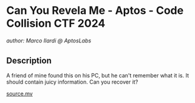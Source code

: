 # Can You Revela Me - Aptos - Code Collision CTF 2024

###### author: Marco Ilardi @ AptosLabs

## Description

A friend of mine found this on his PC, but he can't remember what it is.
It should contain juicy information.
Can you recover it?

[source.mv](https://ctf.aptosfoundation.org/files/e82a4d9dbc45fb454f0c8ee6a946d71c/source.mv?token=eyJ1c2VyX2lkIjo4NTEsInRlYW1faWQiOm51bGwsImZpbGVfaWQiOjE0fQ.ZqYd5g.Wz8jAnKmNxCYAba6UUk4q43CMBs)
